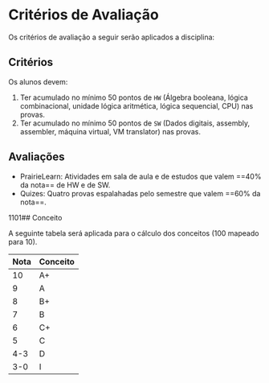 # Critérios de Avaliação

Os critérios de avaliação a seguir serão aplicados a disciplina:

## Critérios

Os alunos devem:

1. Ter acumulado no mínimo 50 pontos de `HW` (Álgebra booleana, lógica combinacional, unidade lógica aritmética, lógica sequencial, CPU) nas provas.
1. Ter acumulado no mínimo 50 pontos de `SW` (Dados digitais, assembly, assembler, máquina virtual, VM translator) nas provas.

## Avaliações

- PrairieLearn: Atividades em sala de aula e de estudos que valem ==40% da nota== de HW e de SW.
- Quizes: Quatro provas espalahadas pelo semestre que valem ==60% da nota==.

1101## Conceito

A seguinte tabela será aplicada para o cálculo dos conceitos (100 mapeado para 10).

| Nota | Conceito |
|------|----------|
| 10   | A+       |
| 9    | A        |
| 8    | B+       |
| 7    | B        |
| 6    | C+       |
| 5    | C        |
| 4-3  | D        |
| 3-0  | I        |
